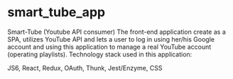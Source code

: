 # smart_tube_app
Smart-Tube (Youtube API consumer)
The front-end application create as a SPA, utilizes YouTube API and lets a user to log in using her/his Google account and using this application to manage a real YouTube account (operating playlists). Technology stack used in this application:

JS6, React, Redux, OAuth, Thunk, Jest/Enzyme, CSS
